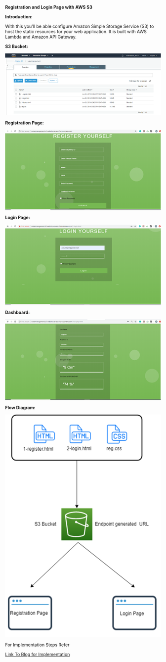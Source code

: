 **Registration and Login Page with**  **AWS S3**

**Introduction:**

With this you&#39;ll be able configure Amazon Simple Storage Service (S3) to host the static resources for your web application. It is built with AWS Lambda and Amazon API Gateway.

**S3 Bucket:**

![alt text](https://github.com/anujdev11/AWS-Registration-Login-and-Dashboard/blob/master/Images/S3bucket.png "Output_1")

**Registration Page:**

![alt text](https://github.com/anujdev11/AWS-Registration-Login-and-Dashboard/blob/master/Images/Registration_page.png "Output_2")


**Login Page:**

![alt text](https://github.com/anujdev11/AWS-Registration-Login-and-Dashboard/blob/master/Images/Login_Page.png "Output_3")


**Dashboard:**

![alt text](https://github.com/anujdev11/AWS-Registration-Login-and-Dashboard/blob/master/Images/Dashboard.png "Output_4")


**Flow Diagram:**

![alt text](https://github.com/anujdev11/AWS-Registration-Login-and-Dashboard/blob/master/Images/Flow.png "Output_5")


For Implementation Steps Refer

[Link To Blog for Implementation](https://goldenmace.com/blog/labs/explore-how-future-of-aws-greengrass-hinges-on-dynamodbpart-ii/ "Blog")